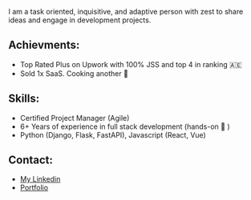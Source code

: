 I am a task oriented, inquisitive, and adaptive person with zest to share ideas and engage in development projects. 

## Achievments:

- Top Rated Plus on Upwork with 100% JSS and top 4 in ranking 🇦🇪
- Sold 1x SaaS. Cooking another 🚀

## Skills:
- Certified Project Manager (Agile)
- 6+ Years of experience in full stack development (hands-on 🙌 )
- Python (Django, Flask, FastAPI), Javascript (React, Vue)

## Contact:
- [My Linkedin](https://www.linkedin.com/in/abouthashir/)
- [Portfolio](https://www.devswall.com/portfolio/hashir)


<!--
**mhashirhassan22/mhashirhassan22** is a ✨ _special_ ✨ repository because its `README.md` (this file) appears on your GitHub profile.

Here are some ideas to get you started:

- 🔭 I’m currently working on [Devswall](https://www.devswall.com/) - no-code portfolio creator for software engineers. 
- 🌱 I’m currently learning ...
- 💬 Ask me about ...
- 📫 How to reach me: ...
- 😄 Pronouns: ...
- ⚡ Fun fact: ...
-->
